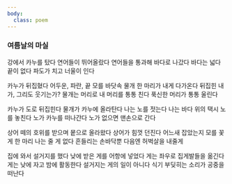 ```yaml
---
body:
  class: poem
---
```


### 여름날의 마실

강에서 카누를 탔다
연어들이 뛰어올랐다 연어들을 통과해
바다로 나갔다
바다는 넓다
끝이 없다
파도가 치고 너울이 인다

카누가 뒤집혔다
어두운, 파란, 끝 모를 바닷속
물개 한 마리가 내게 다가온다
뒤집힌 내가, 그리도 웃기는가?
물개는 머리로 내 머리를 통통 친다
푹신한 머리가 통통 울린다

카누가 도로 뒤집힌다 물개가 카누에 올라탄다 나는 노를 젓는다 나는 바다 위의 택시 노를 놓친다 노가 카누를 떠나간다 노가 없으면 맨손으로 간다

상어 떼의 호위를 받으며
뭍으로 올라왔다 상어가 힘껏 던진다
어느새 잡았는지 모를 꽃게 한 마리
나는 줄 게 없다 흔들리는 손바닥뿐 다음엔 허벅살을 내줄게

집에 와서 설거지를 했다 낮에 받은 게를
어항에 넣었다
게는 좌우로 집게발들을 옮긴다 게는 낮에 자고 밤에 활동한다
설거지는 게의 일이 아니다
식기 부딪히는 소리가
공중을 떠난다
